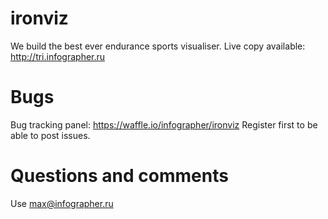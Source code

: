 # ironviz
We build the best ever endurance sports visualiser.
Live copy available: http://tri.infographer.ru

# Bugs
Bug tracking panel: https://waffle.io/infographer/ironviz
Register first to be able to post issues. 

# Questions and comments
Use max@infographer.ru
